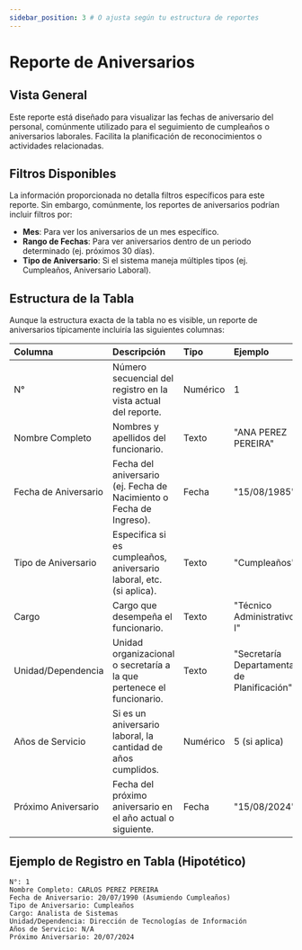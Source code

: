 ```yaml
---
sidebar_position: 3 # O ajusta según tu estructura de reportes
---
```


# Reporte de Aniversarios

## Vista General
Este reporte está diseñado para visualizar las fechas de aniversario del personal, comúnmente utilizado para el seguimiento de cumpleaños o aniversarios laborales. Facilita la planificación de reconocimientos o actividades relacionadas.

## Filtros Disponibles
La información proporcionada no detalla filtros específicos para este reporte. Sin embargo, comúnmente, los reportes de aniversarios podrían incluir filtros por:
-   **Mes**: Para ver los aniversarios de un mes específico.
-   **Rango de Fechas**: Para ver aniversarios dentro de un periodo determinado (ej. próximos 30 días).
-   **Tipo de Aniversario**: Si el sistema maneja múltiples tipos (ej. Cumpleaños, Aniversario Laboral).

## Estructura de la Tabla
Aunque la estructura exacta de la tabla no es visible, un reporte de aniversarios típicamente incluiría las siguientes columnas:

| Columna                 | Descripción                                                                 | Tipo          | Ejemplo                                   |
| :---------------------- | :-------------------------------------------------------------------------- | :------------ | :---------------------------------------- |
| N°                      | Número secuencial del registro en la vista actual del reporte.              | Numérico      | 1                                         |
| Nombre Completo         | Nombres y apellidos del funcionario.                                        | Texto         | "ANA PEREZ PEREIRA"                   |
| Fecha de Aniversario    | Fecha del aniversario (ej. Fecha de Nacimiento o Fecha de Ingreso).         | Fecha         | "15/08/1985"                              |
| Tipo de Aniversario     | Especifica si es cumpleaños, aniversario laboral, etc. (si aplica).         | Texto         | "Cumpleaños"                              |
| Cargo                   | Cargo que desempeña el funcionario.                                         | Texto         | "Técnico Administrativo I"                |
| Unidad/Dependencia      | Unidad organizacional o secretaría a la que pertenece el funcionario.       | Texto         | "Secretaría Departamental de Planificación" |
| Años de Servicio        | Si es un aniversario laboral, la cantidad de años cumplidos.                | Numérico      | 5 (si aplica)                             |
| Próximo Aniversario     | Fecha del próximo aniversario en el año actual o siguiente.                 | Fecha         | "15/08/2024"                              |

## Ejemplo de Registro en Tabla (Hipotético)
```plaintext
N°: 1
Nombre Completo: CARLOS PEREZ PEREIRA
Fecha de Aniversario: 20/07/1990 (Asumiendo Cumpleaños)
Tipo de Aniversario: Cumpleaños
Cargo: Analista de Sistemas
Unidad/Dependencia: Dirección de Tecnologías de Información
Años de Servicio: N/A
Próximo Aniversario: 20/07/2024